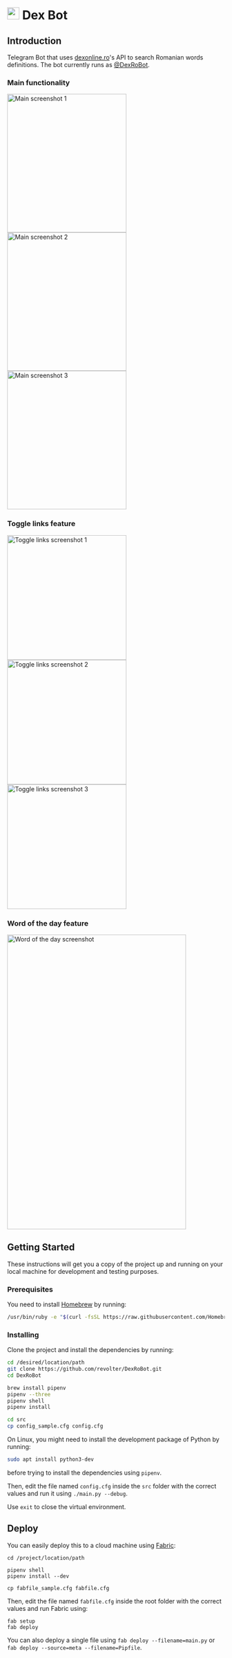 # <img src="/images/logo.png" width="28"/> Dex Bot

## Introduction

Telegram Bot that uses [dexonline.ro](https://dexonline.ro)'s API to search
Romanian words definitions. The bot currently runs as
[@DexRoBot](https://t.me/DexRoBot).

### Main functionality

<img alt="Main screenshot 1" src="images/screenshot_main_1.png" width="276"
height="320"><img alt="Main screenshot 2" src="images/screenshot_main_2.png"
width="276" height="320"><img alt="Main screenshot 3"
src="images/screenshot_main_3.png" width="276" height="320">

### Toggle links feature

<img alt="Toggle links screenshot 1" src="images/screenshot_links_1.png"
width="276" height="288"><img alt="Toggle links screenshot 2"
src="images/screenshot_links_2.png" width="276" height="288"><img alt="Toggle
links screenshot 3" src="images/screenshot_links_3.png" width="276"
height="288">

### Word of the day feature

<img alt="Word of the day screenshot" src="images/screenshot_wotd.png"
width="414" height="681">

## Getting Started

These instructions will get you a copy of the project up and running on your
local machine for development and testing purposes.

### Prerequisites

You need to install [Homebrew](https://brew.sh) by running:

```sh
/usr/bin/ruby -e "$(curl -fsSL https://raw.githubusercontent.com/Homebrew/install/master/install)"
```

### Installing

Clone the project and install the dependencies by running:

```sh
cd /desired/location/path
git clone https://github.com/revolter/DexRoBot.git
cd DexRoBot

brew install pipenv
pipenv --three
pipenv shell
pipenv install

cd src
cp config_sample.cfg config.cfg
```

On Linux, you might need to install the development package of Python by
running:

```sh
sudo apt install python3-dev
```

before trying to install the dependencies using `pipenv`.

Then, edit the file named `config.cfg` inside the `src` folder with the correct
values and run it using `./main.py --debug`.

Use `exit` to close the virtual environment.

## Deploy

You can easily deploy this to a cloud machine using
[Fabric](http://fabfile.org):

```
cd /project/location/path

pipenv shell
pipenv install --dev

cp fabfile_sample.cfg fabfile.cfg
```

Then, edit the file named `fabfile.cfg` inside the root folder with the correct
values and run Fabric using:

```
fab setup
fab deploy
```

You can also deploy a single file using `fab deploy --filename=main.py` or `fab
deploy --source=meta --filename=Pipfile`.
